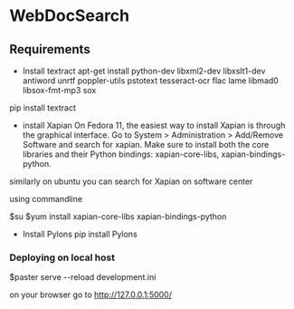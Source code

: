 # WebDocSearch

## Requirements 

* Install textract 
apt-get install python-dev libxml2-dev libxslt1-dev antiword unrtf poppler-utils pstotext tesseract-ocr flac lame libmad0 libsox-fmt-mp3 sox

pip install textract


* install Xapian
On Fedora 11, the easiest way to install Xapian is through the graphical interface. Go to System > Administration > Add/Remove Software and search for xapian. Make sure to install both the core libraries and their Python bindings: xapian-core-libs, xapian-bindings-python.

similarly  on ubuntu  you can search for Xapian  on software center 

using commandline 

$su
$yum install xapian-core-libs xapian-bindings-python



* Install Pylons 
pip install Pylons


### Deploying on local host 

$paster serve --reload development.ini

on your browser go to 
http://127.0.0.1:5000/










 
